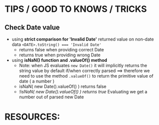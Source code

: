 # TIPS / GOOD TO KNOWS / TRICKS 

## Check Date value
- using **strict comparison for 'Invalid Date'** returned value on non-date data
```<DATE>.toString() === 'Invalid Date'```
	- returns false when providing correct Date
	- returns true when providing wrong Date
- using **isNaN() function and .valueOf() method**
	- Note: when JS evaluates ```new Date()``` it will implicitly 
	returns the string value by default if/when correctly parsed 
	==> therefore we need to use the method ```.valueOf()``` to return the primitive value of date ( a number  )
	- isNaN( new Date().valueOf() ) returns false
	- *!isNaN( new Date().valueOf() ) returns true*
	Evaluating we get a number out of parsed new Date


# RESOURCES:
